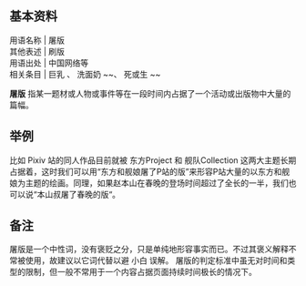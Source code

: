 **基本资料**  
---  
用语名称  |  屠版   
其他表述  |  刷版   
用语出处  |  中国网络等   
相关条目  |  巨乳  、  洗面奶  ~~、 死或生  ~~  
  
**屠版** 指某一题材或人物或事件等在一段时间内占据了一个活动或出版物中大量的篇幅。

##  举例

比如  Pixiv  站的同人作品目前就被  东方Project  和  舰队Collection
这两大主题长期占据着，这时我们可以用“东方和舰娘屠了P站的版”来形容P站大量的以东方和舰娘为主题的绘画。同理，如果赵本山在春晚的登场时间超过了全长的一半，我们也可以说“本山叔屠了春晚的版“。

##  备注

屠版是一个中性词，没有褒贬之分，只是单纯地形容事实而已。不过其褒义解释不常被使用，故建议以它词代替以避  小白  误解。
屠版的判定标准中虽无对时间和类型的限制，但一般不常用于一个内容占据页面持续时间极长的情况下。

